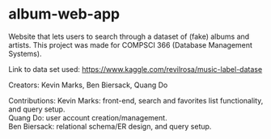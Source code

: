 # album-web-app
Website that lets users to search through a dataset of (fake) albums and artists. This project was made for COMPSCI 366 (Database Management Systems).

Link to data set used: https://www.kaggle.com/revilrosa/music-label-datase

Creators: Kevin Marks, Ben Biersack, Quang Do

Contributions:
Kevin Marks: front-end, search and favorites list functionality, and query setup.  
Quang Do: user account creation/management.  
Ben Biersack: relational schema/ER design, and query setup.

